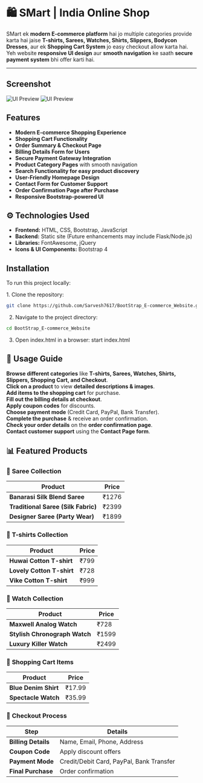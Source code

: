 # 🛍 SMart | India Online Shop  

SMart ek **modern E-commerce platform** hai jo multiple categories provide karta hai jaise **T-shirts, Sarees, Watches, Shirts, Slippers, Bodycon Dresses**, aur ek **Shopping Cart System** jo easy checkout allow karta hai. Yeh website **responsive UI design** aur **smooth navigation** ke saath **secure payment system** bhi offer karti hai.  

---

## Screenshot  
![UI Preview](https://private-user-images.githubusercontent.com/178065542/437562418-80ecfe2a-ab3b-407e-9a7d-25e39d6e377f.png?jwt=eyJhbGciOiJIUzI1NiIsInR5cCI6IkpXVCJ9.eyJpc3MiOiJnaXRodWIuY29tIiwiYXVkIjoicmF3LmdpdGh1YnVzZXJjb250ZW50LmNvbSIsImtleSI6ImtleTUiLCJleHAiOjE3NDU2MDQ5NjgsIm5iZiI6MTc0NTYwNDY2OCwicGF0aCI6Ii8xNzgwNjU1NDIvNDM3NTYyNDE4LTgwZWNmZTJhLWFiM2ItNDA3ZS05YTdkLTI1ZTM5ZDZlMzc3Zi5wbmc_WC1BbXotQWxnb3JpdGhtPUFXUzQtSE1BQy1TSEEyNTYmWC1BbXotQ3JlZGVudGlhbD1BS0lBVkNPRFlMU0E1M1BRSzRaQSUyRjIwMjUwNDI1JTJGdXMtZWFzdC0xJTJGczMlMkZhd3M0X3JlcXVlc3QmWC1BbXotRGF0ZT0yMDI1MDQyNVQxODExMDhaJlgtQW16LUV4cGlyZXM9MzAwJlgtQW16LVNpZ25hdHVyZT03YTFlNzk1Yjg5MjM0MmRkYTNkOGE3ZTBiNzY2ODZjN2RkMWJiNDljZTRmZGQ1MzVhNjY0NmNkYjkyYjQ2NjRmJlgtQW16LVNpZ25lZEhlYWRlcnM9aG9zdCJ9.SXd0AiwKR3oXr_k13HKl6TsU72NXe_tGmyFbHv1slac)
![UI Preview](https://private-user-images.githubusercontent.com/178065542/437562417-a5ea78a1-d738-48bf-a877-ad1b1ce4e81c.png?jwt=eyJhbGciOiJIUzI1NiIsInR5cCI6IkpXVCJ9.eyJpc3MiOiJnaXRodWIuY29tIiwiYXVkIjoicmF3LmdpdGh1YnVzZXJjb250ZW50LmNvbSIsImtleSI6ImtleTUiLCJleHAiOjE3NDU2MDQ5NjgsIm5iZiI6MTc0NTYwNDY2OCwicGF0aCI6Ii8xNzgwNjU1NDIvNDM3NTYyNDE3LWE1ZWE3OGExLWQ3MzgtNDhiZi1hODc3LWFkMWIxY2U0ZTgxYy5wbmc_WC1BbXotQWxnb3JpdGhtPUFXUzQtSE1BQy1TSEEyNTYmWC1BbXotQ3JlZGVudGlhbD1BS0lBVkNPRFlMU0E1M1BRSzRaQSUyRjIwMjUwNDI1JTJGdXMtZWFzdC0xJTJGczMlMkZhd3M0X3JlcXVlc3QmWC1BbXotRGF0ZT0yMDI1MDQyNVQxODExMDhaJlgtQW16LUV4cGlyZXM9MzAwJlgtQW16LVNpZ25hdHVyZT00MWUzMjg3NzZkYzkwNjdkNWNlNjY1ZDBhOTViMjk2ZjQ4YzIyZDE3MDcyZGRmNzQyYjJlZTJlMjU2OWVjZGI1JlgtQW16LVNpZ25lZEhlYWRlcnM9aG9zdCJ9.P2oamiRi_Bmp4hVzQ5yJ6E9l3x_pJ3uiAMfX4V3CBo0)

## Features  
- **Modern E-commerce Shopping Experience**  
- **Shopping Cart Functionality**  
- **Order Summary & Checkout Page**  
- **Billing Details Form for Users**  
- **Secure Payment Gateway Integration**  
- **Product Category Pages** with smooth navigation  
- **Search Functionality for easy product discovery**  
- **User-Friendly Homepage Design**  
- **Contact Form for Customer Support**  
- **Order Confirmation Page after Purchase**  
- **Responsive Bootstrap-powered UI**  


## ⚙️ Technologies Used  
- **Frontend:** HTML, CSS, Bootstrap, JavaScript  
- **Backend:** Static site (Future enhancements may include Flask/Node.js)  
- **Libraries:** FontAwesome, jQuery  
- **Icons & UI Components:** Bootstrap 4  


## Installation  
To run this project locally:  

1️. Clone the repository:  
```bash
git clone https://github.com/Sarvesh7617/BootStrap_E-commerce_Website.git
```
2. Navigate to the project directory:
```bash
cd BootStrap_E-commerce_Website
```
3. Open index.html in a browser:
start index.html

## 🔎 Usage Guide  
**Browse different categories** like **T-shirts, Sarees, Watches, Shirts, Slippers, Shopping Cart, and Checkout**.  
**Click on a product** to view **detailed descriptions & images**.  
**Add items to the shopping cart** for purchase.  
**Fill out the billing details at checkout**.  
**Apply coupon codes** for discounts.  
**Choose payment mode** (Credit Card, PayPal, Bank Transfer).  
**Complete the purchase** & receive an order confirmation.  
**Check your order details** on the **order confirmation page**.  
**Contact customer support** using the **Contact Page form**.  

## 📊 Featured Products  

### 🔹 **Saree Collection**
| **Product**  | **Price** |
|-------------|----------|
| **Banarasi Silk Blend Saree** | ₹1276 |
| **Traditional Saree (Silk Fabric)** | ₹2399 |
| **Designer Saree (Party Wear)** | ₹1899 |

### 🔹 **T-shirts Collection**
| **Product**  | **Price** |
|-------------|----------|
| **Huwai Cotton T-shirt** | ₹799 |
| **Lovely Cotton T-shirt** | ₹728 |
| **Vike Cotton T-shirt** | ₹999 |

### 🔹 **Watch Collection**
| **Product**  | **Price** |
|-------------|----------|
| **Maxwell Analog Watch** | ₹728 |
| **Stylish Chronograph Watch** | ₹1599 |
| **Luxury Killer Watch** | ₹2499 |

### 🔹 **Shopping Cart Items**
| **Product**           | **Price** |
|----------------------|----------|
| **Blue Denim Shirt** | ₹17.99 |
| **Spectacle Watch**  | ₹35.99 |

### 🔹 **Checkout Process**
| **Step**         | **Details** |
|-----------------|------------|
| **Billing Details**  | Name, Email, Phone, Address |
| **Coupon Code**  | Apply discount offers |
| **Payment Mode** | Credit/Debit Card, PayPal, Bank Transfer |
| **Final Purchase**  | Order confirmation |
